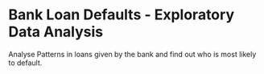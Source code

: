 # Bank Loan Defaults - Exploratory Data Analysis

Analyse Patterns in loans given by the bank and find out who is most likely to default.
